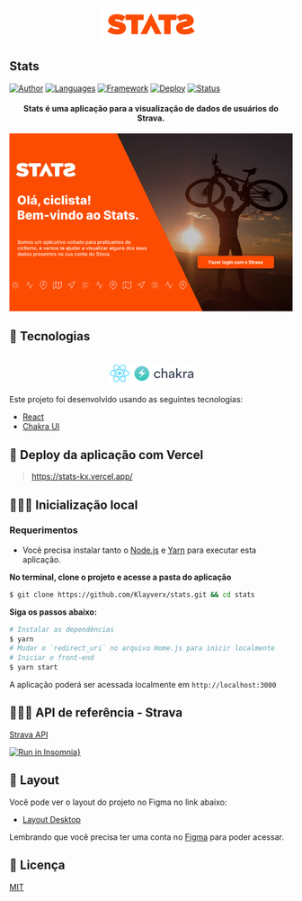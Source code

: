 <div align="center">
  <img src=".github/stats-logo.png" alt="Stats logo" width="180px">
</div>

## Stats

[![Author](https://img.shields.io/badge/author-Klayverx-FC4C02?style=flat-square)](https://github.com/Klayverx)
[![Languages](https://img.shields.io/github/languages/count/Klayverx/stats?color=%FC4C02&style=flat-square)](#)
[![Framework](https://img.shields.io/badge/React-Framework-blue?style=flat-square)](https://reactjs.org)
[![Deploy](https://img.shields.io/badge/Vercel-Deploy-FC4C02?style=flat-square)](https://reactjs.org)
[![Status](https://img.shields.io/badge/Status-Em%20desenvolvimento-FC4C02?style=flat-square)](https://vercel.com/)

<h4 align="center">
  Stats é uma aplicação para a visualização de dados de usuários do Strava.
</h4>

![Stats preview](.github/app-preview.png)

## 🧪 Tecnologias
<div align="center">
  <br />
  <img src=".github/tech-logos.png" alt="Technologies used">
</div>

Este projeto foi desenvolvido usando as seguintes tecnologias:

- [React](https://reactjs.org)
- [Chakra UI](https://chakra-ui.com/)

## 🚀 Deploy da aplicação com Vercel

> https://stats-kx.vercel.app/

## 👨🏽‍💻 Inicialização local

### Requerimentos

- Você precisa instalar tanto o [Node.js](https://nodejs.org/en/download/) e [Yarn](https://yarnpkg.com/) para executar esta aplicação.

**No terminal, clone o projeto e acesse a pasta do aplicação**

```bash
$ git clone https://github.com/Klayverx/stats.git && cd stats
```

**Siga os passos abaixo:**
```bash
# Instalar as dependências
$ yarn
# Mudar o `redirect_uri` no arquivo Home.js para inicir localmente 
# Iniciar o front-end
$ yarn start
```

A aplicação poderá ser acessada localmente em `http://localhost:3000`

## 🚴🏽‍♂️ API de referência - Strava

[Strava API](https://developers.strava.com/docs/reference/)

[![Run in Insomnia}](https://insomnia.rest/images/run.svg)](https://insomnia.rest/run/?label=Strava%20API&uri=https%3A%2F%2Fraw.githubusercontent.com%2FKlayverx%2Fstats%2Fmaster%2Fstrava-api.json)

## 🔖 Layout

Você pode ver o layout do projeto no Figma no link abaixo:

- [Layout Desktop](https://www.figma.com/file/UwFEntsHpHYJlHNQAQr4gA/Podcastr?node-id=160%3A2761) 

Lembrando que você precisa ter uma conta no [Figma](http://figma.com/) para poder acessar.

## 📝 Licença

[MIT](https://choosealicense.com/licenses/mit/)
